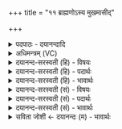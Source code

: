 +++
title = "११ ब्राह्मणोऽस्य मुखमासीद्"

+++
<details><summary>पदपाठः - दयानन्दादि</summary>

ब्रा॒ह्म॒णः᳖। अ॒स्य॒। मुख॑म्। आ॒सी॒त्। बा॒हूऽइति॑ बा॒हू। रा॒ज॒न्यः᳖। कृ॒तः। ऊ॒रूऽइत्यू॒रू। तत्। अ॒स्य॒। यत्। वैश्यः॑। प॒द्भ्यामिति॑ प॒त्ऽभ्याम्। शू॒द्रः। अ॒जा॒य॒त॒। ११।
</details>

<details><summary>अधिमन्त्रम् (VC)</summary>

- पुरुषो देवता
- नारायण ऋषिः
- निचृदनुष्टुप्
- गान्धारः
</details>

<details><summary>दयानन्द-सरस्वती (हि) - विषयः</summary>

फिर उसी विषय को अगले मन्त्र में कहा है ॥
</details>

<details><summary>दयानन्द-सरस्वती (हि) - पदार्थः</summary>

पदार्थान्वयभाषाः -  हे जिज्ञासु लोगो ! (अस्य) इस ईश्वर की सृष्टि में (ब्राह्मणः) वेद ईश्वर का ज्ञाता इनका सेवक वा उपासक (मुखम्) मुख के तुल्य उत्तम ब्राह्मण (आसीत्) है (बाहू) भुजाओं के तुल्य बल पराक्रमयुक्त (राजन्यः) राजपूत (कृतः) किया (यत्) जो (ऊरू) जाँघों के तुल्य वेगादि काम करनेवाला (तत्) वह (अस्य) इसका (वैश्यः) सर्वत्र प्रवेश करनेहारा वैश्य है (पद्भ्याम्) सेवा और अभिमान रहित होने से (शूद्रः) मूर्खपन आदि गुणों से युक्त शूद्र (अजायत) उत्पन्न हुआ, ये उत्तर क्रम से जानो ॥११ ॥
</details>

<details><summary>दयानन्द-सरस्वती (हि) - भावार्थः</summary>

भावार्थभाषाः -  जो मनुष्य विद्या और शमदमादि उत्तम गुणों में मुख के तुल्य उत्तम हों, वे ब्राह्मण, जो अधिक पराक्रमवाले भुजा के तुल्य कार्य्यों को सिद्ध करने हारे हों वे क्षत्रिय, जो व्यवहारविद्या में प्रवीण हों, वे वैश्य और जो सेवा में प्रवीण, विद्याहीन, पगों के समान मूर्खपन आदि नीच गुणयुक्त हैं, वे शूद्र करने और मानने चाहियें ॥११ ॥
</details>

<details><summary>दयानन्द-सरस्वती (सं) - विषयः</summary>

पुनस्तमेव विषयमाह ॥
</details>

<details><summary>दयानन्द-सरस्वती (सं) - पदार्थः</summary>

पदार्थान्वयभाषाः -  हे जिज्ञासवो ! यूयमस्य सृष्टौ ब्राह्मणो मुखमासीद् बाहू राजन्यः कृतो यदूरू तदस्य वैश्य आसीत् पद्भ्यां शूद्रोऽजायतेत्युत्तराणि यथाक्रमं विजानीत ॥११ ॥
</details>

<details><summary>दयानन्द-सरस्वती (सं) - भावार्थः</summary>

भावार्थभाषाः -  ये विद्याशमदमादिषूत्तमेषु गुणेषु मुखमिवोत्तमास्ते ब्राह्मणाः। येऽधिकवीर्य्या बाहुवत्कार्य्यसाधकास्ते क्षत्रियाः। ये व्यवहारविद्याकुशलास्ते वैश्या ये च सेवायां साधवो विद्याहीनाः पादाविव मूर्खत्वादिनीचगुणयुक्तास्ते शूद्राः कार्य्या मन्तव्याश्च ॥११ ॥
</details>

<details><summary>सविता जोशी ← दयानन्दः (म) - भावार्थः</summary>

भावार्थभाषाः -  जी माणसे विद्या, शम, दम इत्यादी गुणांनी मुखासारखी उत्तम असतात ती ब्राह्मण होत. जी शक्तिमान व पराक्रमी असतात व सर्व कार्ये सिद्ध करतात तो क्षत्रिय होत. जी व्यवहार विद्येमध्ये प्रवीण असतात ती वैश्य होत. जी विद्याहीन व सेवेत तत्पर मूर्ख व नीच असून पायासमान असतील त्यांना शुद्र म्हटले जाते.
</details>